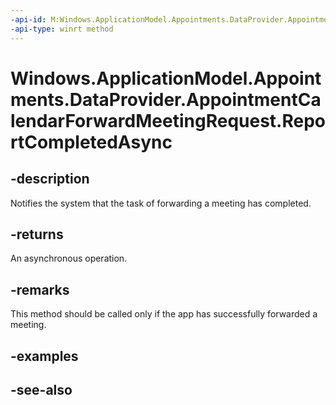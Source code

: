 ----api-id: M:Windows.ApplicationModel.Appointments.DataProvider.AppointmentCalendarForwardMeetingRequest.ReportCompletedAsync
-api-type: winrt method
---<!-- Method syntaxpublic Windows.Foundation.IAsyncAction ReportCompletedAsync()--># Windows.ApplicationModel.Appointments.DataProvider.AppointmentCalendarForwardMeetingRequest.ReportCompletedAsync## -descriptionNotifies the system that the task of forwarding a meeting has completed.## -returnsAn asynchronous operation.## -remarksThis method should be called only if the app has successfully forwarded a meeting.## -examples## -see-also